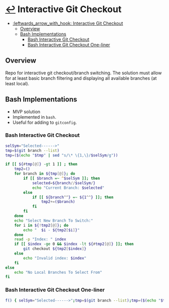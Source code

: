 # [:leftwards_arrow_with_hook:](../README.md) Interactive Git Checkout

- [:leftwards\_arrow\_with\_hook: Interactive Git Checkout](#leftwards_arrow_with_hook-interactive-git-checkout)
  - [Overview](#overview)
  - [Bash Implementations](#bash-implementations)
    - [Bash Interactive Git Checkout](#bash-interactive-git-checkout)
    - [Bash Interactive Git Checkout One-liner](#bash-interactive-git-checkout-one-liner)

## Overview
Repo for interactive git checkout/branch switching.
The solution must allow for at least basic branch filtering and displaying all available branches (at least local).

## Bash Implementations
 * MVP solution
 * Implemented in `bash`.
 * Useful for adding to `gitconfig`.

### Bash Interactive Git Checkout
```bash
selSym="Selected------>"
tmp=$(git branch --list)
tmp=($(echo "$tmp" | sed "s/\* \{1,\}/$selSym/g"))

if [[ ${#tmp[@]} -gt 1 ]] ; then 
    tmp2=()
    for branch in ${tmp[@]}; do
        if [[ $branch =~ ^$selSym ]]; then
            selected=${branch//$selSym/}
            echo "Current Branch: $selected"
        else
            if [[ ${branch^^} =~ ${1^^} ]]; then
                tmp2+=($branch)
            fi
        fi
    done
    echo "Select New Branch To Switch:"
    for i in ${!tmp2[@]}; do
        echo "  $i - ${tmp2[$i]}"
    done
    read -p "Index: " index
    if [[ $index -ge 0 && $index -lt ${#tmp2[@]} ]]; then
        git checkout ${tmp2[$index]}
    else
        echo "Invalid index: $index"
    fi
else 
    echo "No Local Branches To Select From"
fi
```

### Bash Interactive Git Checkout One-liner
```bash
f() { selSym="Selected------>";tmp=$(git branch --list);tmp=($(echo "$tmp" | sed "s/\* \{1,\}/$selSym/g")); if [[ ${#tmp[@]} -gt 1 ]] ; then tmp2=(); for branch in ${tmp[@]}; do if [[ ${branch^^} =~ ${1^^} ]]; then selected=${branch//$selSym/}; echo "Current Branch: $selected"; else if [[ $branch =~ $1 ]]; then tmp2+=($branch); fi; fi; done; echo "Select New Branch To Switch:"; for i in ${!tmp2[@]}; do echo "  $i - ${tmp2[$i]}"; done; read -p "Index: " index; if [[ $index -ge 0 && $index -lt ${#tmp2[@]} ]]; then git checkout ${tmp2[$index]}; else echo "Invalid index: $index"; fi; else echo "No Local Branches To Select From"; fi }; f
```